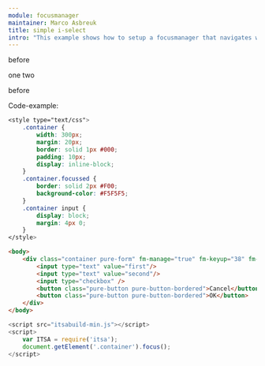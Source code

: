 ```yaml
---
module: focusmanager
maintainer: Marco Asbreuk
title: simple i-select
intro: "This example shows how to setup a focusmanager that navigates with different keys: <b>arrow-up</b> and <b>arrow-down</b>. You could as wel use a plugin, with an additional config-object that looks like: <b>{keyup: 39, keydown: 41}</b>.<br><br>By setting the focus to the container, the first element gets focussed automaticly."
---
```


<style type="text/css">
    .container {
        width: 300px;
        margin: 20px;
        border: solid 1px #000;
        padding: 10px;
        display: inline-block;
    }
    .container.focussed {
        border: solid 2px #F00;
        background-color: #F5F5F5;
    }
    .container input {
        display: block;
        margin: 4px 0;
    }
    .body-content.module p.spaced {
        margin-top: 4em;
    }
</style>
<div id="test">before</div>

<iselect value="one">one</iselect>
<iselect value="two">two</iselect>

<div id="test2">before</div>

<p class="spaced">Code-example:</p>

```css
<style type="text/css">
    .container {
        width: 300px;
        margin: 20px;
        border: solid 1px #000;
        padding: 10px;
        display: inline-block;
    }
    .container.focussed {
        border: solid 2px #F00;
        background-color: #F5F5F5;
    }
    .container input {
        display: block;
        margin: 4px 0;
    }
</style>
```

```html
<body>
    <div class="container pure-form" fm-manage="true" fm-keyup="38" fm-keydown="40">
        <input type="text" value="first"/>
        <input type="text" value="second"/>
        <input type="checkbox" />
        <button class="pure-button pure-button-bordered">Cancel</button>
        <button class="pure-button pure-button-bordered">OK</button>
    </div>
</body>
```

```js
<script src="itsabuild-min.js"></script>
<script>
    var ITSA = require('itsa');
    document.getElement('.container').focus();
</script>
```

<script src="../../dist/itagsbuild.js"></script>
<script>
var modeldata = {a: 10, b:20};
    require('itags');

    //document.getElement('.container').focus();
    document.getElement('#test').setHTML('<i-parcel-userdata></i-parcel-userdata>');
    // document.getElement('#test').setHTML('<div>I am inner</div>');

var iSelectNode = new ITAGS['i-select']();
document.getElement('#test2').append(iSelectNode);
iSelectNode = new ITAGS['i-parcel-userdata']();
document.getElement('#test2').append(iSelectNode);


console.info('dummy: '+document.getElement('i-select').dummy);

setTimeout(function() {
    console.info('setdata');
    iSelectNode.setData('modeldata', modeldata);
}, 5000);

setTimeout(function() {
    console.info('changedata');
    modeldata.b = 500;;
}, 7000);

setTimeout(function() {
document.getElement('#test2').remove();
}, 10000);




</script>
